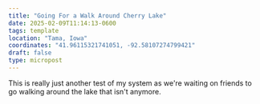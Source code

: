 ```yaml
---
title: "Going For a Walk Around Cherry Lake"
date: 2025-02-09T11:14:13-0600
tags: template
location: "Tama, Iowa"
coordinates: "41.96115321741051, -92.58107274799421"
draft: false
type: micropost
---
```


This is really just another test of my system as we're waiting on friends to go walking around the lake that isn't anymore.
